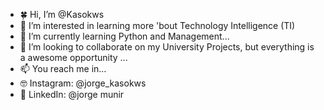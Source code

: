 - 🍀 Hi, I’m @Kasokws
- 👀 I’m interested in learning more 'bout Technology  Intelligence (TI)
- 🌱 I’m currently learning Python and Management...
- 💞️ I’m looking to collaborate on my University Projects, but everything is a awesome opportunity ...
- 📫 You reach me in...
- 🤓 Instagram: @jorge_kasokws
- 🤠 LinkedIn: @jorge munir

<!---
Kasokws/Kasokws is a ✨ special ✨ repository because its `README.md` (this file) appears on your GitHub profile.
You can click the Preview link to take a look at your changes.
--->
